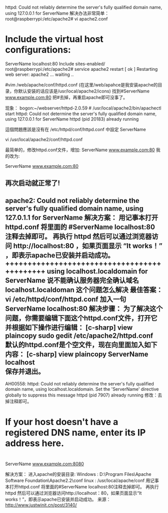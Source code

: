 httpd: Could not reliably determine the server's fully qualified domain name, using 127.0.0.1 for ServerName
解决办法非常简单：
root@raspberrypi:/etc/apache2# vi apache2.conf 
# Include the virtual host configurations:
ServerName  localhost:80
Include sites-enabled/
root@raspberrypi:/etc/apache2# service apache2 restart
[ ok ] Restarting web server: apache2 ... waiting ..

#vim /web/apache/conf/httpd.conf (在这里/web/apahce是我安装apache的目录，你默认安装的话应该是/usr/local/apache2/icons)
找到#ServerName www.example.com:80   把#去掉，再重启apache即可没事了。

现象：
bogon:~/webserver/httpd-2.0.59 # /usr/local/apache2/bin/apachectl start
httpd: Could not determine the server's fully qualified domain name, using 127.0.0.1 for ServerName
httpd (pid 20183) already running

這個問題應該是沒有在 /etc/httpd/conf/httpd.conf 中設定 ServerName  

vi /usr/local/apache2/conf/httpd.conf

最简单的，修改httpd.conf文件，增加:
ServerName www.example.com:80
我的改为:

ServerName www.example.com:80


再次启动就正常了!
------------------------------------------------------------------------------------------------------------------------------------------------------------
apache2: Could not reliably determine the server's fully qualified domain name, using 127.0.1.1 for ServerName
解决方案：
用记事本打开 httpd.conf
将里面的 #ServerName localhost:80 注释去掉即可。
再执行 httpd
然后可以通过浏览器访问 http://localhost:80 ，如果页面显示 “It works！” ，即表示apache已安装并启动成功。
++++++++++++++++++++++++++++++++++++++++++++
using localhost.localdomain for ServerName  说不能确认服务器完全确认域名 localhost.localdoman  这个问题怎么解决
最佳答案： 
vi /etc/httpd/conf/httpd.conf   加入一句  ServerName  localhost:80
解决步骤：
为了解决这个问题，你需要编辑下面这个httpd.conf文件，打开它并根据如下操作进行编辑：
[c-sharp] view plaincopy
sudo gedit /etc/apache2/httpd.conf  
默认的httpd.conf是个空文件，现在向里面加入如下内容：
[c-sharp] view plaincopy
ServerName localhost  
保存并退出。
------------------------------------------------------------------------------------------------------------------------------------------------------------

AH00558: httpd: Could not reliably determine the server's fully qualified domain name, using localhost.localdomain. Set the 'ServerName' directive globally to suppress this message
httpd (pid 7907) already running
修改：去掉注释即可。
# If your host doesn't have a registered DNS name, enter its IP address here.
#
ServerName www.example.com:8080


解决方案：
进入apache的安装目录:
Windows : D:\Program Files\Apache Software Foundation\Apache2.2\conf
linux : /usr/local/apache/conf
用记事本打开httpd.conf
将里面的#ServerName localhost:80注释去掉即可。
再执行httpd
然后可以通过浏览器访问http://localhost：80，如果页面显示“It works！”，即表示apache已安装并启动成功。
来源： http://www.justwinit.cn/post/3140/
